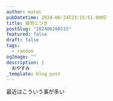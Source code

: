 ```yaml
---
author: matac
pubDatetime: 2024-06-24T23:15:51.000Z
title: 疲労につき
postSlug: "202406260115"
featured: false
draft: false
tags:
  - random
ogImage: ""
description: |
  おやすみ
_template: blog_post
---
```


最近はこういう事が多い
